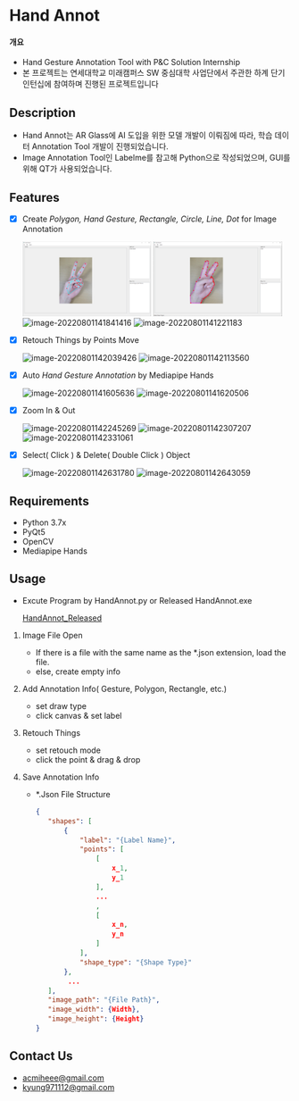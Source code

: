 # Hand Annot

#### 개요

- Hand Gesture Annotation Tool with P&amp;C Solution Internship
- 본 프로젝트는 연세대학교 미래캠퍼스 SW 중심대학 사업단에서 주관한 하계 단기 인턴십에 참여하며 진행된 프로젝트입니다

## Description
* Hand Annot는 AR Glass에 AI 도입을 위한 모델 개발이 이뤄짐에 따라, 학습 데이터 Annotation Tool 개발이 진행되었습니다.
* Image Annotation Tool인 Labelme를 참고해 Python으로 작성되었으며, GUI를 위해 QT가 사용되었습니다.

## Features
- [x] Create *Polygon, Hand Gesture, Rectangle, Circle, Line, Dot* for Image Annotation

  <img src="https://github.com/KimJinSeong-Git/Hand-Gesture-Annotation-Tool/blob/master/Resource/readme/Auto_After.png" alt="image-20220801140559289" width="48%" />
  <img src="https://github.com/KimJinSeong-Git/Hand-Gesture-Annotation-Tool/blob/master/Resource/readme/Create_Polygon.png" alt="image-20220801141136646" width="48%" />
  <img src="https://github.com/KimJinSeong-Git/Hand-Gesture-Annotation-Tool/blob/master/Resource/readme\Create_Gesture.png" alt="image-20220801141841416" width="48%" />
  <img src="https://github.com/KimJinSeong-Git/Hand-Gesture-Annotation-Tool/blob/master/Resource\readme\Create_Rectangle.png" alt="image-20220801141221183" width="48%" />

- [x] Retouch Things by Points Move

  <img src="https://github.com/KimJinSeong-Git/Hand-Gesture-Annotation-Tool/blob/master/Resource\readme\Retouch_Before.png" alt="image-20220801142039426" width="48%" />
  <img src="https://github.com/KimJinSeong-Git/Hand-Gesture-Annotation-Tool/blob/master/Resource\readme\Retouch_After.png" alt="image-20220801142113560" width="48%" />

- [x] Auto *Hand Gesture Annotation* by Mediapipe Hands

  <img src="https://github.com/KimJinSeong-Git/Hand-Gesture-Annotation-Tool/blob/master/Resource\readme\Auto_Before.png" alt="image-20220801141605636" width="48%" />
  <img src="https://github.com/KimJinSeong-Git/Hand-Gesture-Annotation-Tool/blob/master/Resource\readme\Auto_After.png" alt="image-20220801141620506" width="48%" />

- [x] Zoom In & Out

  <img src="https://github.com/KimJinSeong-Git/Hand-Gesture-Annotation-Tool/blob/master/Resource\readme\Zoom_Before.png" alt="image-20220801142245269" width="32%" />
  <img src="https://github.com/KimJinSeong-Git/Hand-Gesture-Annotation-Tool/blob/master/Resource\readme\Zoom_In.png" alt="image-20220801142307207" width="32%" />
  <img src="https://github.com/KimJinSeong-Git/Hand-Gesture-Annotation-Tool/blob/master/Resource\readme\Zoom_Out.png" alt="image-20220801142331061" width="32%" />

- [x] Select( Click ) & Delete( Double Click ) Object

  <img src="https://github.com/KimJinSeong-Git/Hand-Gesture-Annotation-Tool/blob/master/Resource\readme\Object_Select.png" alt="image-20220801142631780" width="48%" />
  <img src="https://github.com/KimJinSeong-Git/Hand-Gesture-Annotation-Tool/blob/master/Resource\readme\Object_Delete.png" alt="image-20220801142643059" width="48%" />

## Requirements
* Python 3.7x
* PyQt5
* OpenCV
* Mediapipe Hands

## Usage

* Excute Program by HandAnnot.py or Released HandAnnot.exe

  [HandAnnot_Released](https://github.com/KimJinSeong-Git/Hand-Gesture-Annotation-Tool/releases/tag/HandAnnot)

1. Image File Open

   * If there is a file with the same name as the *.json extension, load the file.
   * else, create empty info

2. Add Annotation Info( Gesture, Polygon, Rectangle, etc.)

   * set draw type
   * click canvas & set label

3. Retouch Things

   * set retouch mode
   * click the point & drag & drop

4. Save Annotation Info

   * *.Json File Structure

     ```json
     {
     	"shapes": [
     		{
     			"label": "{Label Name}",
     			"points": [
     				[
     					x_1,
     					y_1
     				],
     				...
     				,
     				[
     					x_n,
     					y_n
     				]
     			],
     			"shape_type": "{Shape Type}"
     		},
             ...
     	],
     	"image_path": "{File Path}",
     	"image_width": {Width},
     	"image_height": {Height}
     }
     ```

     

## Contact Us
* acmiheee@gmail.com
* kyung971112@gmail.com

